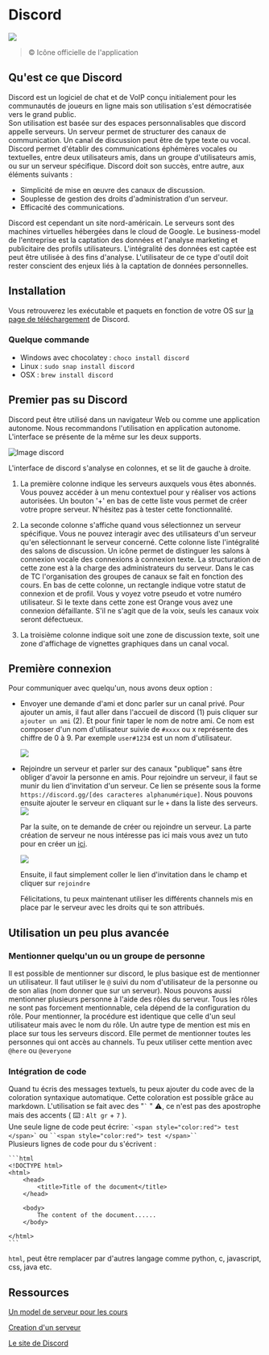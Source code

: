 # Discord

 ![](https://www.podfeet.com/blog/wp-content/uploads/2018/02/discord-logo.png)
 >  © Icône officielle de l'application

## Qu'est ce que Discord

Discord est un logiciel de chat et de VoIP conçu initialement pour les communautés de joueurs en ligne mais son utilisation s'est démocratisée vers le grand public.  
Son utilisation est basée sur des espaces personnalisables que discord appelle serveurs.  Un serveur permet de structurer des canaux de communication. Un canal de discussion peut être de type texte ou vocal. Discord permet d'établir des communications éphémères vocales ou textuelles, entre deux utilisateurs amis, dans un groupe d'utilisateurs amis, ou sur un serveur spécifique.
Discord doit son succès, entre autre, aux éléments suivants :
- Simplicité de mise en œuvre des canaux de discussion.
- Souplesse de gestion des droits d'administration d'un serveur.
- Efficacité des communications.

Discord est cependant un site nord-américain. Le serveurs sont des machines virtuelles hébergées dans le cloud de Google. Le business-model de l'entreprise est la captation des données et l'analyse marketing et publicitaire des profils utilisateurs. L'intégralité des données est captée est peut être utilisée à des fins d'analyse. L'utilisateur de ce type d'outil doit rester conscient des enjeux liés à la captation de données personnelles.

## Installation

Vous retrouverez les exécutable et paquets en fonction de votre OS sur [la page de téléchargement](https://discord.com/download) de Discord.

### Quelque commande

- Windows avec chocolatey : `choco install discord`
- Linux : `sudo snap install discord`
- OSX : `brew install discord`

## Premier pas su Discord

Discord peut être utilisé dans un navigateur Web ou comme une application autonome. Nous recommandons l'utilisation en application autonome. L'interface se présente de la même sur les deux supports.

![Image discord](img/AppDiscord.png?raw=true "Application discord")

L'interface de discord s'analyse en colonnes, et se lit de gauche à droite.
1. La première colonne indique les serveurs auxquels vous êtes abonnés. Vous pouvez accéder à un menu contextuel pour y réaliser vos actions autorisées. Un bouton '+' en bas de cette liste vous permet de créer votre propre serveur. N'hésitez pas à tester cette fonctionnalité.

2. La seconde colonne s'affiche quand vous sélectionnez un serveur spécifique. Vous ne pouvez interagir avec des utilisateurs d'un serveur qu'en sélectionnant le serveur concerné. Cette colonne liste l'intégralité des salons de discussion. Un icône permet de distinguer les salons à connexion vocale des connexions à connexion texte. La structuration de cette zone est à la charge des administrateurs du serveur. Dans le cas de TC l'organisation des groupes de canaux se fait en fonction des cours.
En bas de cette colonne, un rectangle indique votre statut de connexion et de profil. Vous y voyez votre pseudo et votre numéro utilisateur. Si le texte dans cette zone est Orange vous avez une connexion défaillante. S'il ne s'agit que de la voix, seuls les canaux voix seront défectueux.

3. La troisième colonne indique soit une zone de discussion texte, soit une zone d'affichage de vignettes graphiques dans un canal vocal.

## Première connexion


Pour communiquer avec quelqu'un, nous avons deux option :

- Envoyer une demande d'ami et donc parler sur un canal privé. Pour ajouter un amis, il faut aller dans l'accueil de discord (1) puis cliquer sur `ajouter un ami` (2). Et pour finir taper le nom de notre ami. Ce nom est composer d'un nom d'utilisateur suivie de `#xxxx` ou x représente des chiffre de 0 à 9. Par exemple `user#1234` est un nom d'utilisateur.

  ![](img/AddFriend.png)

  

- Rejoindre un serveur et parler sur des canaux "publique" sans être obliger d'avoir la personne en amis. Pour rejoindre un serveur, il faut se munir du lien d'invitation d'un serveur. Ce lien se présente sous la forme `https://discord.gg/[des caracteres alphanumérique]`. Nous pouvons ensuite ajouter le serveur en cliquant sur le `+` dans la liste des serveurs. 
  ![](img/AddServer.png)

  Par la suite, on te demande de créer ou rejoindre un serveur. La parte création de serveur ne nous intéresse pas ici mais vous avez un tuto pour en créer un [ici](ServeurCreation.md). 

  ![](img/OtherServeur.png)

  Ensuite, il faut simplement coller le lien d'invitation dans le champ et cliquer sur `rejoindre`

  Félicitations, tu peux maintenant utiliser les différents channels mis en place par le serveur avec les droits qui te son attribués.

## Utilisation un peu plus avancée

### Mentionner quelqu'un ou un groupe de personne

Il est possible de mentionner sur discord, le plus basique est de mentionner un utilisateur. Il faut utiliser le `@` suivi du nom d'utilisateur de la personne ou de son alias (nom donner que sur un serveur).
Nous pouvons aussi mentionner plusieurs personne à l'aide des rôles du serveur. Tous les rôles ne sont pas forcement mentionnable, cela dépend de la configuration du rôle. Pour mentionner, la procédure est identique que celle d'un seul utilisateur mais avec le nom du rôle. 
Un autre type de mention est mis en place sur tous les serveurs discord. Elle permet de mentionner toutes les personnes qui ont accès au channels. Tu peux utiliser cette mention avec `@here` ou `@everyone` 

### Intégration de code

Quand tu écris des messages textuels, tu peux ajouter du code avec de la coloration syntaxique automatique. Cette coloration est possible grâce au markdown. 
L'utilisation se fait avec des  "`` ` `` " :warning:, ce n'est pas des apostrophe mais des accents ( :keyboard: : ``Alt gr`` + ``7`` ).  
Une seule ligne de code peut écrire: `` `<span style="color:red"> test </span>` `` ou ``` ``<span style="color:red"> test </span>`` ```  
Plusieurs lignes de code pour du s'écrivent : 

```
​```html
<!DOCTYPE html>
<html>
	<head>
		<title>Title of the document</title>
	</head>

	<body>
		The content of the document......
	</body>

</html>
​```
```

`html`, peut être remplacer par d'autres langage comme python, c, javascript, css, java etc.


## Ressources

[Un model de serveur pour les cours](Serveur_model_cours.md)

[Creation d'un serveur](ServeurCreation.md)

[Le site de Discord](https://discord.com/)
